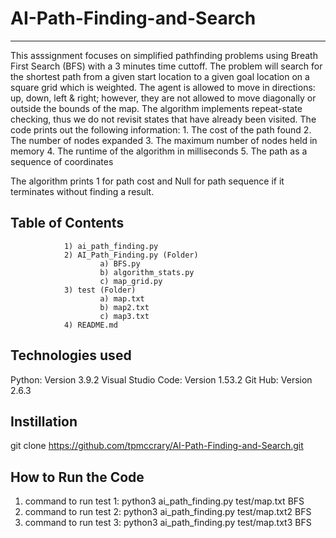 # AI-Path-Finding-and-Search

***

This asssignment focuses on simplified pathfinding problems using Breath First Search (BFS) with a 3 minutes time cuttoff. The problem will search for the shortest path from a given start location to a given goal location on a square grid which is weighted. The agent is allowed to move in directions: up, down, left & right; however, they are not allowed to move diagonally or outside the bounds of the map. The algorithm implements repeat-state checking, thus we do not revisit states that have already been visited.  The code prints out the following information:
                1.	The cost of the path found
                2.	The number of nodes expanded 
                3.	The maximum number of nodes held in memory
                4.	The runtime of the algorithm in milliseconds
                5.	The path as a sequence of coordinates 

The algorithm prints 1 for path cost and Null for path sequence if it terminates without finding a result.

## Table of Contents
                1) ai_path_finding.py 
                2) AI_Path_Finding.py (Folder)
                        a) BFS.py
                        b) algorithm_stats.py
                        c) map_grid.py
                3) test (Folder)
                        a) map.txt
                        b) map2.txt
                        c) map3.txt
                4) README.md

## Technologies used 
Python: Version 3.9.2
Visual Studio Code: Version 1.53.2
Git Hub: Version 2.6.3

## Instillation 
git clone https://github.com/tpmccrary/AI-Path-Finding-and-Search.git

## How to Run the Code
1. command to run test 1: python3 ai_path_finding.py test/map.txt BFS
2. command to run test 2: python3 ai_path_finding.py test/map.txt2 BFS
3. command to run test 3: python3 ai_path_finding.py test/map.txt3 BFS

